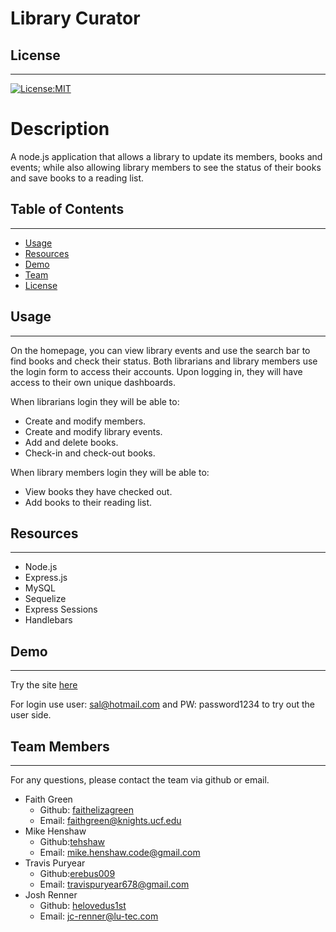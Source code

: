 # Library Curator


 ## License
--------------
[![License:MIT](https://img.shields.io/badge/License-MIT-green)](https://opensource.org/licenses/MIT)

# Description

A node.js application that allows a library to update its members, books and events; while also allowing library members to see the status of their books and save books to a reading list.

## Table of Contents
--------------------
* [Usage](#usage)
* [Resources](#resources)
* [Demo](#demo)
* [Team](#team)
* [License](#license)

## Usage
-------------
On the homepage, you can view library events and use the search bar to find books and check their status. Both librarians and library members use the login form to access their accounts. Upon logging in, they will have access to their own unique dashboards. 


When librarians login they will be able to:
* Create and modify members.
* Create and modify library events.
* Add and delete books.
* Check-in and check-out books.

When library members login they will be able to:
 * View books they have checked out.
 * Add books to their reading list.

  ## Resources
--------------
  * Node.js
  * Express.js
  * MySQL
  * Sequelize
  * Express Sessions
  * Handlebars

  ## Demo
  --------------
  
  Try the site [here](https://library-curator.herokuapp.com/)
  
  For login use user: sal@hotmail.com and PW: password1234 to try out the user side.

  ## Team Members
 --------------
 For any questions, please contact the team via github or email.


* Faith Green
    - Github: [faithelizagreen](https://github.com/faithelizagreen)
    - Email: faithgreen@knights.ucf.edu
* Mike Henshaw
    - Github:[tehshaw](https://github.com/tehshaw)
    - Email: mike.henshaw.code@gmail.com 
* Travis Puryear
    - Github:[erebus009](https://github.com/erebuss009)
    - Email: travispuryear678@gmail.com 
* Josh Renner
    - Github: [helovedus1st](https://github.com/helovedus1st)
    - Email: jc-renner@lu-tec.com 

